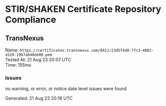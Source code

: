 # STIR/SHAKEN Certificate Repository Compliance

## TransNexus

Name: `https://certificates.transnexus.com/841J/23d5f4d0-7fc3-4802-a528-19b7ab48eb00.pem`\
Tested At: 21 Aug 23 20:07 UTC\
Time: 155ms

### Issues

no warning, or error, or notice date level issues were found

Generated: 21 Aug 23 20:18 UTC